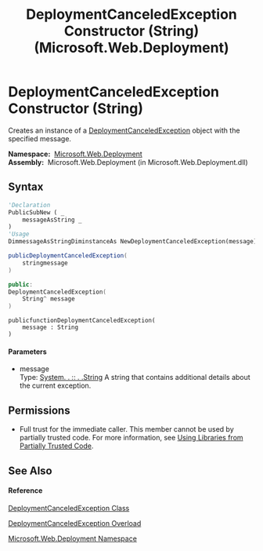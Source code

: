 ﻿---
title: DeploymentCanceledException Constructor (String) (Microsoft.Web.Deployment)
TOCTitle: DeploymentCanceledException Constructor (String)
ms:assetid: M:Microsoft.Web.Deployment.DeploymentCanceledException.#ctor(System.String)
ms:mtpsurl: https://msdn.microsoft.com/en-us/library/microsoft.web.deployment.deploymentcanceledexception.deploymentcanceledexception(v=VS.90)
ms:contentKeyID: 20208845
ms.date: 05/02/2012
mtps_version: v=VS.90
dev_langs:
- vb
- csharp
- c++
- jscript
api_location:
- Microsoft.Web.Deployment.dll
api_name:
- Microsoft.Web.Deployment.DeploymentCanceledException..ctor
api_type:
- Managed
topic_type:
- apiref
- kbSyntax
product_family_name: VS
ROBOTS: INDEX,FOLLOW
---

# DeploymentCanceledException Constructor (String)

Creates an instance of a [DeploymentCanceledException](deploymentcanceledexception-class-microsoft-web-deployment.md) object with the specified message.

**Namespace:**  [Microsoft.Web.Deployment](microsoft-web-deployment-namespace.md)  
**Assembly:**  Microsoft.Web.Deployment (in Microsoft.Web.Deployment.dll)

## Syntax

``` vb
'Declaration
PublicSubNew ( _
    messageAsString _
)
'Usage
DimmessageAsStringDiminstanceAs NewDeploymentCanceledException(message)
```

``` csharp
publicDeploymentCanceledException(
    stringmessage
)
```

``` c++
public:
DeploymentCanceledException(
    String^ message
)
```

``` jscript
publicfunctionDeploymentCanceledException(
    message : String
)
```

#### Parameters

  - message  
    Type: [System. . :: . .String](https://msdn.microsoft.com/en-us/library/s1wwdcbf\(v=vs.90\))  
    A string that contains additional details about the current exception.  

## Permissions

  - Full trust for the immediate caller. This member cannot be used by partially trusted code. For more information, see [Using Libraries from Partially Trusted Code](https://msdn.microsoft.com/en-us/library/8skskf63\(v=vs.90\)).

## See Also

#### Reference

[DeploymentCanceledException Class](deploymentcanceledexception-class-microsoft-web-deployment.md)

[DeploymentCanceledException Overload](deploymentcanceledexception-constructor-microsoft-web-deployment.md)

[Microsoft.Web.Deployment Namespace](microsoft-web-deployment-namespace.md)

